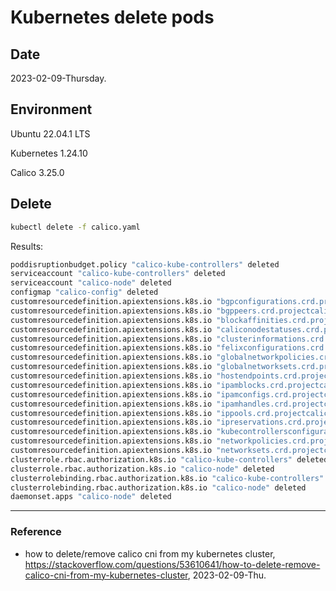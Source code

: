 # Kubernetes delete pods

## Date

2023-02-09-Thursday.

## Environment

Ubuntu 22.04.1 LTS

Kubernetes 1.24.10

Calico 3.25.0

## Delete

```Bash
kubectl delete -f calico.yaml
```

Results:

```Bash
poddisruptionbudget.policy "calico-kube-controllers" deleted
serviceaccount "calico-kube-controllers" deleted
serviceaccount "calico-node" deleted
configmap "calico-config" deleted
customresourcedefinition.apiextensions.k8s.io "bgpconfigurations.crd.projectcalico.org" deleted
customresourcedefinition.apiextensions.k8s.io "bgppeers.crd.projectcalico.org" deleted
customresourcedefinition.apiextensions.k8s.io "blockaffinities.crd.projectcalico.org" deleted
customresourcedefinition.apiextensions.k8s.io "caliconodestatuses.crd.projectcalico.org" deleted
customresourcedefinition.apiextensions.k8s.io "clusterinformations.crd.projectcalico.org" deleted
customresourcedefinition.apiextensions.k8s.io "felixconfigurations.crd.projectcalico.org" deleted
customresourcedefinition.apiextensions.k8s.io "globalnetworkpolicies.crd.projectcalico.org" deleted
customresourcedefinition.apiextensions.k8s.io "globalnetworksets.crd.projectcalico.org" deleted
customresourcedefinition.apiextensions.k8s.io "hostendpoints.crd.projectcalico.org" deleted
customresourcedefinition.apiextensions.k8s.io "ipamblocks.crd.projectcalico.org" deleted
customresourcedefinition.apiextensions.k8s.io "ipamconfigs.crd.projectcalico.org" deleted
customresourcedefinition.apiextensions.k8s.io "ipamhandles.crd.projectcalico.org" deleted
customresourcedefinition.apiextensions.k8s.io "ippools.crd.projectcalico.org" deleted
customresourcedefinition.apiextensions.k8s.io "ipreservations.crd.projectcalico.org" deleted
customresourcedefinition.apiextensions.k8s.io "kubecontrollersconfigurations.crd.projectcalico.org" deleted
customresourcedefinition.apiextensions.k8s.io "networkpolicies.crd.projectcalico.org" deleted
customresourcedefinition.apiextensions.k8s.io "networksets.crd.projectcalico.org" deleted
clusterrole.rbac.authorization.k8s.io "calico-kube-controllers" deleted
clusterrole.rbac.authorization.k8s.io "calico-node" deleted
clusterrolebinding.rbac.authorization.k8s.io "calico-kube-controllers" deleted
clusterrolebinding.rbac.authorization.k8s.io "calico-node" deleted
daemonset.apps "calico-node" deleted
```

---

### Reference
- how to delete/remove calico cni from my kubernetes cluster, https://stackoverflow.com/questions/53610641/how-to-delete-remove-calico-cni-from-my-kubernetes-cluster, 2023-02-09-Thu.
